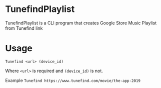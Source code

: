 # TunefindPlaylist

TunefindPlaylist is a CLI program that creates Google Store Music Playlist from Tunefind link

# Usage

`Tunefind <url> (device_id)`

Where `<url>` is required and `(device_id)` is not.

Example `Tunefind https://www.tunefind.com/movie/the-app-2019`
